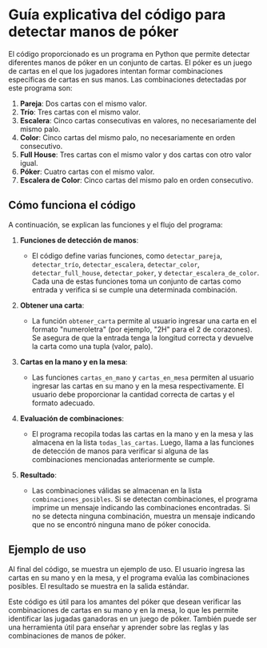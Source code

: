 # Guía explicativa del código para detectar manos de póker

El código proporcionado es un programa en Python que permite detectar diferentes manos de póker en un conjunto de cartas. El póker es un juego de cartas en el que los jugadores intentan formar combinaciones específicas de cartas en sus manos. Las combinaciones detectadas por este programa son:

1. **Pareja**: Dos cartas con el mismo valor.
2. **Trío**: Tres cartas con el mismo valor.
3. **Escalera**: Cinco cartas consecutivas en valores, no necesariamente del mismo palo.
4. **Color**: Cinco cartas del mismo palo, no necesariamente en orden consecutivo.
5. **Full House**: Tres cartas con el mismo valor y dos cartas con otro valor igual.
6. **Póker**: Cuatro cartas con el mismo valor.
7. **Escalera de Color**: Cinco cartas del mismo palo en orden consecutivo.

## Cómo funciona el código

A continuación, se explican las funciones y el flujo del programa:

1. **Funciones de detección de manos**:
   - El código define varias funciones, como `detectar_pareja`, `detectar_trío`, `detectar_escalera`, `detectar_color`, `detectar_full_house`, `detectar_poker`, y `detectar_escalera_de_color`. Cada una de estas funciones toma un conjunto de cartas como entrada y verifica si se cumple una determinada combinación.

2. **Obtener una carta**:
   - La función `obtener_carta` permite al usuario ingresar una carta en el formato "numeroletra" (por ejemplo, "2H" para el 2 de corazones). Se asegura de que la entrada tenga la longitud correcta y devuelve la carta como una tupla (valor, palo).

3. **Cartas en la mano y en la mesa**:
   - Las funciones `cartas_en_mano` y `cartas_en_mesa` permiten al usuario ingresar las cartas en su mano y en la mesa respectivamente. El usuario debe proporcionar la cantidad correcta de cartas y el formato adecuado.

4. **Evaluación de combinaciones**:
   - El programa recopila todas las cartas en la mano y en la mesa y las almacena en la lista `todas_las_cartas`. Luego, llama a las funciones de detección de manos para verificar si alguna de las combinaciones mencionadas anteriormente se cumple.

5. **Resultado**:
   - Las combinaciones válidas se almacenan en la lista `combinaciones_posibles`. Si se detectan combinaciones, el programa imprime un mensaje indicando las combinaciones encontradas. Si no se detecta ninguna combinación, muestra un mensaje indicando que no se encontró ninguna mano de póker conocida.

## Ejemplo de uso

Al final del código, se muestra un ejemplo de uso. El usuario ingresa las cartas en su mano y en la mesa, y el programa evalúa las combinaciones posibles. El resultado se muestra en la salida estándar.

Este código es útil para los amantes del póker que desean verificar las combinaciones de cartas en su mano y en la mesa, lo que les permite identificar las jugadas ganadoras en un juego de póker. También puede ser una herramienta útil para enseñar y aprender sobre las reglas y las combinaciones de manos de póker.
